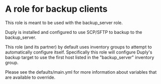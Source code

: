 # A role for backup clients

This role is meant to be used with the backup_server role.

Duply is installed and configured to use SCP/SFTP to backup to
the backup_server.

This role (and its partner) by default uses inventory groups to attempt
to automatically configure itself. Specifically this role will configure
Duply's backup target to use the first host listed in the "backup_server"
inventory group.

Please see the defaults/main.yml for more information about variables
that are available to override.
